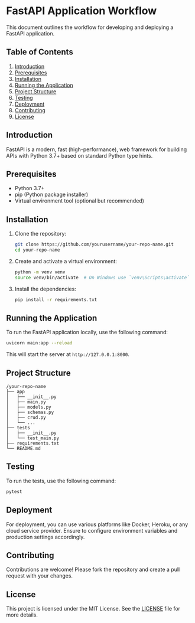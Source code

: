 # FastAPI Application Workflow

This document outlines the workflow for developing and deploying a FastAPI application.

## Table of Contents
1. [Introduction](#introduction)
2. [Prerequisites](#prerequisites)
3. [Installation](#installation)
4. [Running the Application](#running-the-application)
5. [Project Structure](#project-structure)
6. [Testing](#testing)
7. [Deployment](#deployment)
8. [Contributing](#contributing)
9. [License](#license)

## Introduction
FastAPI is a modern, fast (high-performance), web framework for building APIs with Python 3.7+ based on standard Python type hints.

## Prerequisites
- Python 3.7+
- pip (Python package installer)
- Virtual environment tool (optional but recommended)

## Installation
1. Clone the repository:
    ```bash
    git clone https://github.com/yourusername/your-repo-name.git
    cd your-repo-name
    ```

2. Create and activate a virtual environment:
    ```bash
    python -m venv venv
    source venv/bin/activate  # On Windows use `venv\Scripts\activate`
    ```

3. Install the dependencies:
    ```bash
    pip install -r requirements.txt
    ```

## Running the Application
To run the FastAPI application locally, use the following command:
```bash
uvicorn main:app --reload
```
This will start the server at `http://127.0.0.1:8000`.

## Project Structure
```
/your-repo-name
├── app
│   ├── __init__.py
│   ├── main.py
│   ├── models.py
│   ├── schemas.py
│   ├── crud.py
│   └── ...
├── tests
│   ├── __init__.py
│   └── test_main.py
├── requirements.txt
└── README.md
```

## Testing
To run the tests, use the following command:
```bash
pytest
```

## Deployment
For deployment, you can use various platforms like Docker, Heroku, or any cloud service provider. Ensure to configure environment variables and production settings accordingly.

## Contributing
Contributions are welcome! Please fork the repository and create a pull request with your changes.

## License
This project is licensed under the MIT License. See the [LICENSE](LICENSE) file for more details.